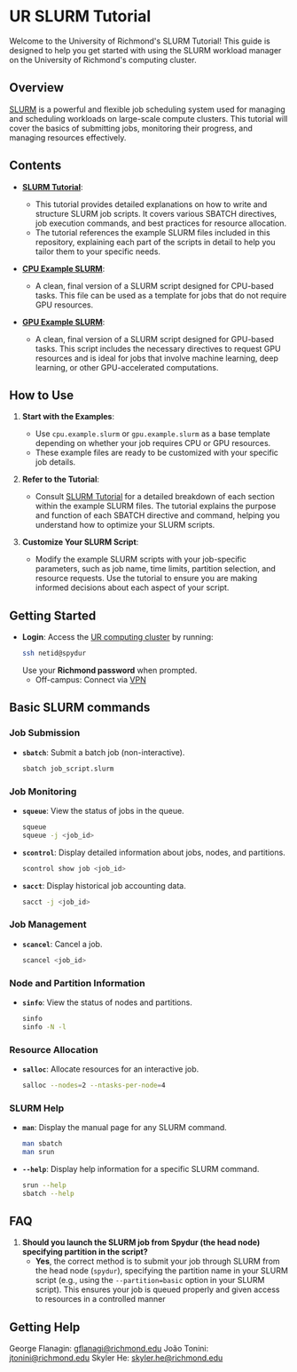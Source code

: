 # UR SLURM Tutorial

Welcome to the University of Richmond's SLURM Tutorial! This guide is designed to help you get started with using the SLURM workload manager on the University of Richmond's computing cluster.

## Overview

[SLURM](https://slurm.schedmd.com/) is a powerful and flexible job scheduling system used for managing and scheduling workloads on large-scale compute clusters. This tutorial will cover the basics of submitting jobs, monitoring their progress, and managing resources effectively.

## Contents

- **[SLURM Tutorial](slurm_tutorial.md)**: 
  - This tutorial provides detailed explanations on how to write and structure SLURM job scripts. It covers various SBATCH directives, job execution commands, and best practices for resource allocation.
  - The tutorial references the example SLURM files included in this repository, explaining each part of the scripts in detail to help you tailor them to your specific needs.

- **[CPU Example SLURM](cpu.example.slurm)**:
  - A clean, final version of a SLURM script designed for CPU-based tasks. This file can be used as a template for jobs that do not require GPU resources.

- **[GPU Example SLURM](gpu.example.slurm)**:
  - A clean, final version of a SLURM script designed for GPU-based tasks. This script includes the necessary directives to request GPU resources and is ideal for jobs that involve machine learning, deep learning, or other GPU-accelerated computations.

## How to Use

1. **Start with the Examples**:
   - Use `cpu.example.slurm` or `gpu.example.slurm` as a base template depending on whether your job requires CPU or GPU resources.
   - These example files are ready to be customized with your specific job details.

2. **Refer to the Tutorial**:
   - Consult [SLURM Tutorial](slurm_tutorial.md) for a detailed breakdown of each section within the example SLURM files. The tutorial explains the purpose and function of each SBATCH directive and command, helping you understand how to optimize your SLURM scripts.

3. **Customize Your SLURM Script**:
   - Modify the example SLURM scripts with your job-specific parameters, such as job name, time limits, partition selection, and resource requests. Use the tutorial to ensure you are making informed decisions about each aspect of your script.


## Getting Started
- **Login**: Access the [UR computing cluster](https://data.richmond.edu/About-HPC-at-UR/index.html) by running:
  ```bash
  ssh netid@spydur
  ```
  Use your **Richmond password** when prompted.
    - Off-campus: Connect via [VPN](https://spidertechnet.richmond.edu/TDClient/1955/Portal/KB/ArticleDet?ID=125025)

## Basic SLURM commands

### Job Submission
- **`sbatch`**: Submit a batch job (non-interactive).
    ```bash
    sbatch job_script.slurm
    ```

### Job Monitoring

- **`squeue`**: View the status of jobs in the queue.
  ```bash
  squeue
  squeue -j <job_id>
  ```

- **`scontrol`**: Display detailed information about jobs, nodes, and partitions.
  ```bash
  scontrol show job <job_id>
  ```

- **`sacct`**: Display historical job accounting data.
  ```bash
  sacct -j <job_id>
  ```

### Job Management

- **`scancel`**: Cancel a job.
  ```bash
  scancel <job_id>
  ```

### Node and Partition Information

- **`sinfo`**: View the status of nodes and partitions.
  ```bash
  sinfo
  sinfo -N -l
  ```

### Resource Allocation

- **`salloc`**: Allocate resources for an interactive job.
  ```bash
  salloc --nodes=2 --ntasks-per-node=4
  ```

### SLURM Help

- **`man`**: Display the manual page for any SLURM command.
  ```bash
  man sbatch
  man srun
  ```

- **`--help`**: Display help information for a specific SLURM command.
  ```bash
  srun --help
  sbatch --help
  ```

## FAQ
1. **Should you launch the SLURM job from Spydur (the head node) specifying partition in the script?**
   - **Yes**, the correct method is to submit your job through SLURM from the head node (`spydur`), specifying the partition name in your SLURM script (e.g., using the `--partition=basic` option in your SLURM script). This ensures your job is queued properly and given access to resources in a controlled manner 
## Getting Help
George Flanagin: [gflanagi@richmond.edu](mailto:gflanagi@richmond.edu)
João Tonini: [jtonini@richmond.edu](mailto:jtonini@richmond.edu)
Skyler He: [skyler.he@richmond.edu](mailto:skyler.he@richmond.edu)
